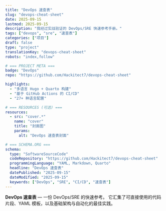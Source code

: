 ```yaml
---
title: "DevOps 速查表"
slug: "devops-cheat-sheet"
date: 2025-09-15
lastmod: 2025-09-15
description: "我经过实战验证的 DevOps/SRE 快速参考手册。"
tags: ["devops", "sre", "速查表"]
categories: ["项目"]
draft: false
type: "project"
translationKey: "devops-cheat-sheet"
robots: "index,follow"

# === PROJECT META ===
badge: "DevOps"
repo: "https://github.com/Hackitect7/devops-cheat-sheet"

highlights:
  - "多语言 Hugo + Quarto 构建"
  - "基于 GitHub Actions 的 CI/CD"
  - "27+ 种语言配置"

# === RESOURCES (可选) ===
resources:
  - src: "cover.*"
    name: "cover"
    title: "封面图"
    params:
      alt: "DevOps 速查表封面"

# === SCHEMA.ORG ===
schema:
  type: "SoftwareSourceCode"
  codeRepository: "https://github.com/Hackitect7/devops-cheat-sheet"
  programmingLanguage: "YAML, Markdown, Quarto"
  headline: "DevOps 速查表"
  datePublished: "2025-09-15"
  dateModified: "2025-09-15"
  keywords: ["DevOps", "SRE", "CI/CD", "速查表"]
---
```


**DevOps 速查表** — 一份 DevOps/SRE 的快速参考。
它汇集了可直接使用的代码片段、YAML 模板，以及基础架构与自动化的最佳实践。
